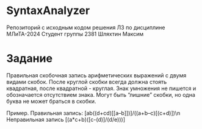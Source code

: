 # SyntaxAnalyzer
Репозиторий с исходным кодом решения ЛЗ по дисциплине МЛиТА-2024
Cтудент группы 2381 Шляхтин Максим
# Задание
Правильная скобочная запись  арифметических выражений  с двумя видами скобок. После круглой скобки всегда должна стоять квадратная, после квадратной - круглая. Знак умножения не пишется и обозначается отсутствием знака. Могут быть “лишние” скобки, но одна буква не может браться в скобки.

Пример. 	Правильная запись: [ab((d+cd)[[a–b]])]/((a+b–c)[(c+d)])\n
Неправильная запись [(a*c+b)([c-(d)]/(d/e)))]
